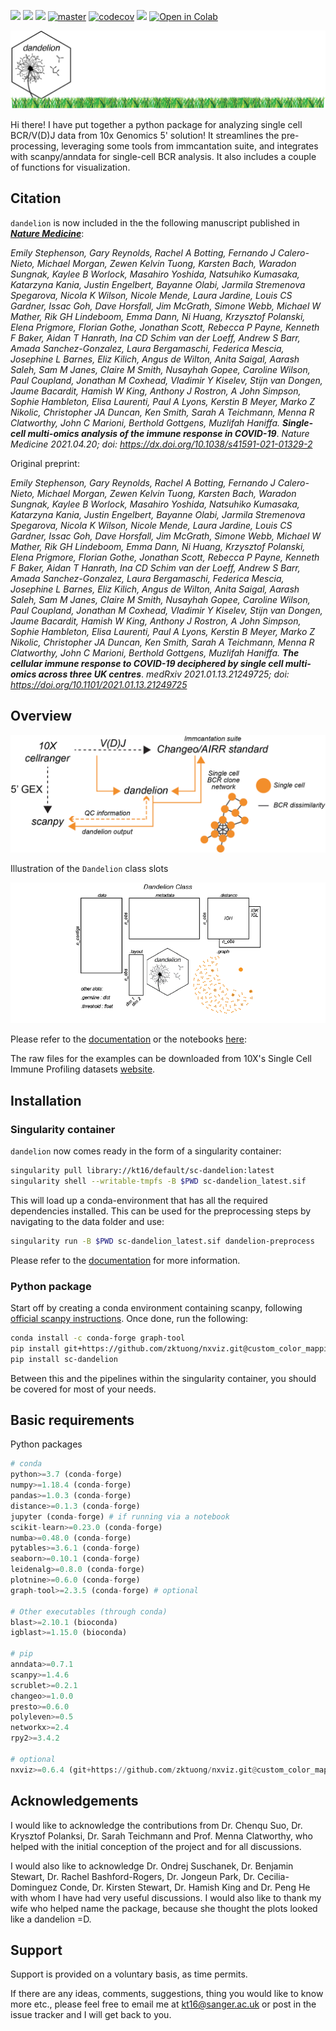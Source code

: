 [![](https://readthedocs.org/projects/sc-dandelion/badge/?version=latest)](https://sc-dandelion.readthedocs.io/en/latest/?badge=latest)
[![](https://img.shields.io/pypi/v/sc-dandelion?logo=PyPI)](https://pypi.org/project/sc-dandelion/)
[![](https://byob.yarr.is/zktuong/dandelion/master-version)](https://github.com/zktuong/dandelion/tree/master)
[![master](https://github.com/zktuong/dandelion/workflows/tests/badge.svg?branch=master)]((https://github.com/zktuong/dandelion/actions?query=workflow%3Atests))
[![codecov](https://codecov.io/gh/zktuong/dandelion/branch/master/graph/badge.svg?token=661BMU1FBO)](https://codecov.io/gh/zktuong/dandelion)
[![](https://img.shields.io/static/v1?label=AIRR-C%20sw-tools%20v1&message=compliant&color=008AFF&labelColor=000000&style=plastic)](https://docs.airr-community.org/en/stable/swtools/airr_swtools_standard.html)
[![Open in Colab](https://colab.research.google.com/assets/colab-badge.svg)](https://colab.research.google.com/github/zktuong/dandelion/blob/master/container/dandelion_singularity.ipynb)

![](docs/notebooks/img/dandelion_logo_illustration.png)

Hi there! I have put together a python package for analyzing single cell BCR/V(D)J data from 10x Genomics 5' solution! It streamlines the pre-processing, leveraging some tools from immcantation suite, and integrates with scanpy/anndata for single-cell BCR analysis. It also includes a couple of functions for visualization. 

## Citation
`dandelion` is now included in the the following manuscript published in [***Nature Medicine***](https://www.nature.com/articles/s41591-021-01329-2):

*Emily Stephenson, Gary Reynolds, Rachel A Botting, Fernando J Calero-Nieto, Michael Morgan, Zewen Kelvin Tuong, Karsten Bach, Waradon Sungnak, Kaylee B Worlock, Masahiro Yoshida, Natsuhiko Kumasaka, Katarzyna Kania, Justin Engelbert, Bayanne Olabi, Jarmila Stremenova Spegarova, Nicola K Wilson, Nicole Mende, Laura Jardine, Louis CS Gardner, Issac Goh, Dave Horsfall, Jim McGrath, Simone Webb, Michael W Mather, Rik GH Lindeboom, Emma Dann, Ni Huang, Krzysztof Polanski, Elena Prigmore, Florian Gothe, Jonathan Scott, Rebecca P Payne, Kenneth F Baker, Aidan T Hanrath, Ina CD Schim van der Loeff, Andrew S Barr, Amada Sanchez-Gonzalez, Laura Bergamaschi, Federica Mescia, Josephine L Barnes, Eliz Kilich, Angus de Wilton, Anita Saigal, Aarash Saleh, Sam M Janes, Claire M Smith, Nusayhah Gopee, Caroline Wilson, Paul Coupland, Jonathan M Coxhead, Vladimir Y Kiselev, Stijn van Dongen, Jaume Bacardit, Hamish W King, Anthony J Rostron, A John Simpson, Sophie Hambleton, Elisa Laurenti, Paul A Lyons, Kerstin B Meyer, Marko Z Nikolic, Christopher JA Duncan, Ken Smith, Sarah A Teichmann, Menna R Clatworthy, John C Marioni, Berthold Gottgens, Muzlifah Haniffa.* ***Single-cell multi-omics analysis of the immune response in COVID-19***. *Nature Medicine 2021.04.20; doi: https://dx.doi.org/10.1038/s41591-021-01329-2*

Original preprint:

*Emily Stephenson, Gary Reynolds, Rachel A Botting, Fernando J Calero-Nieto, Michael Morgan, Zewen Kelvin Tuong, Karsten Bach, Waradon Sungnak, Kaylee B Worlock, Masahiro Yoshida, Natsuhiko Kumasaka, Katarzyna Kania, Justin Engelbert, Bayanne Olabi, Jarmila Stremenova Spegarova, Nicola K Wilson, Nicole Mende, Laura Jardine, Louis CS Gardner, Issac Goh, Dave Horsfall, Jim McGrath, Simone Webb, Michael W Mather, Rik GH Lindeboom, Emma Dann, Ni Huang, Krzysztof Polanski, Elena Prigmore, Florian Gothe, Jonathan Scott, Rebecca P Payne, Kenneth F Baker, Aidan T Hanrath, Ina CD Schim van der Loeff, Andrew S Barr, Amada Sanchez-Gonzalez, Laura Bergamaschi, Federica Mescia, Josephine L Barnes, Eliz Kilich, Angus de Wilton, Anita Saigal, Aarash Saleh, Sam M Janes, Claire M Smith, Nusayhah Gopee, Caroline Wilson, Paul Coupland, Jonathan M Coxhead, Vladimir Y Kiselev, Stijn van Dongen, Jaume Bacardit, Hamish W King, Anthony J Rostron, A John Simpson, Sophie Hambleton, Elisa Laurenti, Paul A Lyons, Kerstin B Meyer, Marko Z Nikolic, Christopher JA Duncan, Ken Smith, Sarah A Teichmann, Menna R Clatworthy, John C Marioni, Berthold Gottgens, Muzlifah Haniffa.* ***The cellular immune response to COVID-19 deciphered by single cell multi-omics across three UK centres***. *medRxiv 2021.01.13.21249725; doi: https://doi.org/10.1101/2021.01.13.21249725*

## Overview

![](docs/notebooks/img/dandelion_overview.png)

Illustration of the `Dandelion` class slots

![](docs/notebooks/img/dandelion_class2.png)

Please refer to the [documentation](https://sc-dandelion.readthedocs.io/) or the notebooks [here](https://nbviewer.jupyter.org/github/zktuong/dandelion/tree/latest/docs/notebooks/):

The raw files for the examples can be downloaded from 10X's Single Cell Immune Profiling datasets [website](https://support.10xgenomics.com/single-cell-vdj/datasets).

## Installation

### Singularity container

`dandelion` now comes ready in the form of a singularity container:
```bash
singularity pull library://kt16/default/sc-dandelion:latest
singularity shell --writable-tmpfs -B $PWD sc-dandelion_latest.sif
```
This will load up a conda-environment that has all the required dependencies installed.
This can be used for the preprocessing steps by navigating to the data folder and use:
```bash
singularity run -B $PWD sc-dandelion_latest.sif dandelion-preprocess
```
Please refer to the [documentation](https://sc-dandelion.readthedocs.io/en/latest/notebooks/singularity_preprocessing.html) for more information.

### Python package

Start off by creating a conda environment containing scanpy, following [official scanpy instructions](https://scanpy.readthedocs.io/en/stable/installation.html). Once done, run the following:

```bash
conda install -c conda-forge graph-tool
pip install git+https://github.com/zktuong/nxviz.git@custom_color_mapping_circos_nodes_and_edges
pip install sc-dandelion
```

Between this and the pipelines within the singularity container, you should be covered for most of your needs.

## Basic requirements
Python packages
```python
# conda
python>=3.7 (conda-forge)
numpy>=1.18.4 (conda-forge)
pandas>=1.0.3 (conda-forge)
distance>=0.1.3 (conda-forge)
jupyter (conda-forge) # if running via a notebook
scikit-learn>=0.23.0 (conda-forge)
numba>=0.48.0 (conda-forge)
pytables>=3.6.1 (conda-forge)
seaborn>=0.10.1 (conda-forge)
leidenalg>=0.8.0 (conda-forge)
plotnine>=0.6.0 (conda-forge)
graph-tool>=2.3.5 (conda-forge) # optional

# Other executables (through conda)
blast>=2.10.1 (bioconda)
igblast>=1.15.0 (bioconda)

# pip
anndata>=0.7.1
scanpy>=1.4.6
scrublet>=0.2.1
changeo>=1.0.0
presto>=0.6.0
polyleven>=0.5
networkx>=2.4
rpy2>=3.4.2

# optional
nxviz>=0.6.4 (git+https://github.com/zktuong/nxviz.git@custom_color_mapping_circos_nodes_and_edges)
```

## Acknowledgements
I would like to acknowledge the contributions from Dr. Chenqu Suo, Dr. Krysztof Polanksi, Dr. Sarah Teichmann and Prof. Menna Clatworthy, who helped with the initial conception of the project and for all discussions.

I would also like to acknowledge Dr. Ondrej Suschanek, Dr. Benjamin Stewart, Dr. Rachel Bashford-Rogers, Dr. Jongeun Park,  Dr. Cecilia-Dominguez Conde, Dr. Kirsten Stewart, Dr. Hamish King and Dr. Peng He with whom I have had very useful discussions. I would also like to thank my wife who helped name the package, because she thought the plots looked like a dandelion =D.

## Support
 
Support is provided on a voluntary basis, as time permits.

If there are any ideas, comments, suggestions, thing you would like to know more etc., please feel free to email me at kt16@sanger.ac.uk or post in the issue tracker and I will get back to you.
